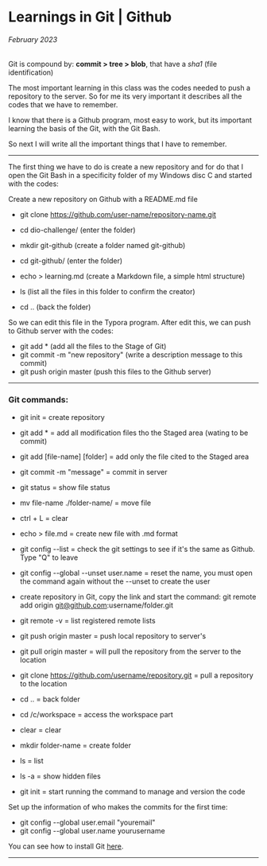 # Learnings in Git | Github

###### *February 2023*

Git is compound by: **commit > tree > blob**, that have a *sha1* (file identification)

The most important learning in this class was the codes needed to push a repository to the server. So for me its very important it describes all the codes that we have to remember.

I know that there is a Github program, most easy to work, but its important learning the basis of the Git, with the Git Bash.

So next I will write all the important things that I have to remember.



----

The first thing we have to do is create a new repository and for do that I open the Git Bash in a specificity folder of my Windows disc C and started with the codes:

Create a new repository on Github with a README.md file

- git clone https://github.com/user-name/repository-name.git

- cd dio-challenge/ (enter the folder)

- mkdir git-github (create a folder named git-github)

- cd git-github/ (enter the folder)

- echo > learning.md (create a Markdown file, a simple html structure)

- ls (list all the files in this folder to confirm the creator)

- cd .. (back the folder)

So we can edit this file in the Typora program. After edit this, we can push to Github server with the codes:

- git add * (add all the files to the Stage of Git)
- git commit -m "new repository" (write a description message to this commit)
- git push origin master (push this files to the Github server)



---------



### 	Git commands:

- git init = create repository
- git add * = add all modification files tho the Staged area (wating to be commit)
- git add [file-name] [folder] = add only the file cited to the Staged area 
- git commit -m "message" = commit in server
- git status = show file status
- mv file-name ./folder-name/ = move file
- ctrl + L = clear
- echo > file.md = create new file with .md format 
- git config --list = check the git settings to see if it's the same as Github. Type "Q" to leave

- git config --global --unset user.name = reset the name, you must open the command again without the --unset to create the user
- create repository in Git, copy the link and start the command: git remote add origin git@github.com:username/folder.git
- git remote -v = list registered remote lists
- git push origin master = push local repository to server's
- git pull origin master = will pull the repository from the server to the location
- git clone https://github.com/username/repository.git = pull a repository to the location
- cd .. = back folder
- cd /c/workspace = access the workspace part
- clear = clear
- mkdir folder-name = create folder
- ls = list
- ls -a = show hidden files
- git init = start running the command to manage and version the code



Set up the information of who makes the commits for the first time:

- git config --global user.email "youremail"
- git config --global user.name yourusername

You can see how to install Git [here](https://github.com/brunadelmanto/dio-challenge/blob/main/Git-Github/Git-installation.md).

-----



